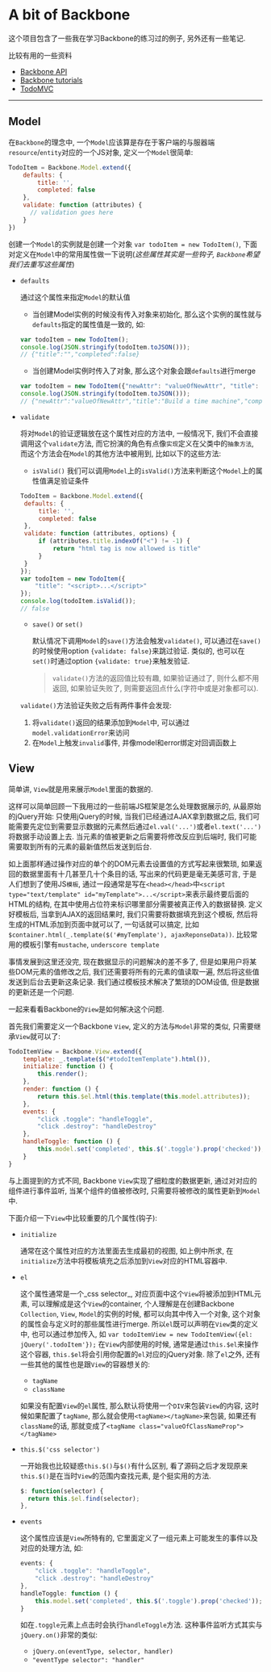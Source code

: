 
A bit of Backbone
==========
这个项目包含了一些我在学习Backbone的练习过的例子, 另外还有一些笔记.

比较有用的一些资料

* [Backbone API](http://backbonejs.org/#Events) 
* [Backbone tutorials](https://backbonetutorials.com/)
* [TodoMVC](http://todomvc.com/examples/backbone/)

***

Model
-------

在`Backbone`的理念中, 一个`Model`应该算是存在于客户端的与服器端`resource`/`entity`对应的一个JS对象, 定义一个`Model`很简单:

``` javascript
TodoItem = Backbone.Model.extend({
    defaults: {
        title: '',
        completed: false
    },
    validate: function (attributes) {
      // validation goes here
    }
})
```

创建一个`Model`的实例就是创建一个对象 `var todoItem = new TodoItem()`, 下面对定义在`Model`中的常用属性做一下说明(_这些属性其实是一些钩子, `Backbone`希望我们去重写这些属性_)

* `defaults`

  通过这个属性来指定`Model`的默认值
  * 当创建Model实例的时候没有传入对象来初始化, 那么这个实例的属性就与`defaults`指定的属性值是一致的, 如:
  
  ``` javascript
  var todoItem = new TodoItem();
  console.log(JSON.stringify(todoItem.toJSON()));
  // {"title":"","completed":false}
  ```
  * 当创建Model实例时传入了对象, 那么这个对象会跟`defaults`进行merge
  ``` javascript
  var todoItem = new TodoItem({"newAttr": "valueOfNewAttr", "title": "Build a time machine"});
  console.log(JSON.stringify(todoItem.toJSON()));
  // {"newAttr":"valueOfNewAttr","title":"Build a time machine","completed":false}
  ```
* `validate`

   将对`Model`的验证逻辑放在这个属性对应的方法中, 一般情况下, 我们不会直接调用这个`validate`方法, 而它扮演的角色有点像`实现`定义在父类中的`抽象方法`, 而这个方法会在`Model`的其他方法中被用到, 比如以下的这些方法:
   * `isValid()`
   我们可以调用`Model`上的`isValid()`方法来判断这个`Model`上的属性值满足验证条件
   
   ```javascript
   TodoItem = Backbone.Model.extend({
    defaults: {
        title: '',
        completed: false
    },
    validate: function (attributes, options) {
        if (attributes.title.indexOf("<") != -1) {
            return "html tag is now allowed is title"
        }
    }
   });
   var todoItem = new TodoItem({
       "title": "<script>...</script>"
   });
   console.log(todoItem.isValid());
   // false
   ```
   * `save()` or `set()`
   
        默认情况下调用`Model`的`save()`方法会触发`validate()`, 可以通过在`save()`的时候使用option `{validate: false}`来跳过验证. 类似的, 也可以在`set()`时通过option `{validate: true}`来触发验证.
        > `validate()`方法的返回值比较有趣, 如果验证通过了, 则什么都不用返回, 如果验证失败了, 则需要返回点什么(字符中或是对象都可以).
   
   `validate()`方法验证失败之后有两件事件会发现:

   1. 将`validate()`返回的结果添加到`Model`中, 可以通过`model.validationError`来访问
   2. 在`Model`上触发`invalid`事件, 并像model和error绑定对回调函数上

View
---------
简单讲, `View`就是用来展示`Model`里面的数据的.

这样可以简单回顾一下我用过的一些前端JS框架是怎么处理数据展示的, 从最原始的jQuery开始:
只使用jQuery的时候, 当我们已经通过AJAX拿到数据之后, 我们可能需要先定位到需要显示数据的元素然后通过`el.val('...')`或者`el.text('...')`将数据手动设置上去. 当元素的值被更新之后需要将修改反应到后端时, 我们可能需要取到所有的元素的最新值然后发送到后台.

如上面那样通过操作对应的单个的DOM元素去设置值的方式写起来很繁琐, 如果返回的数据里面有十几甚至几十个条目的话, 写出来的代码更是毫无美感可言, 于是人们想到了使用JS`模板`, 通过一段通常是写在`<head></head>`中`<script type="text/template" id="myTemplate">...</script>`来表示最终要后面的HTML的结构, 在其中使用占位符来标识哪里部分需要被真正传入的数据替换. 定义好模板后, 当拿到AJAX的返回结果时, 我们只需要将数据填充到这个模板, 然后将生成的HTML添加到页面中就可以了, 一句话就可以搞定, 比如 `$container.html(_.template($('#myTemplate'), ajaxReponseData))`. 比较常用的模板引擎有`mustache`, `underscore template`

事情发展到这里还没完, 现在数据显示的问题解决的差不多了, 但是如果用户将某些DOM元素的值修改之后, 我们还需要将所有的元素的值读取一遍, 然后将这些值发送到后台去更新这条记录. 我们通过模板技术解决了繁琐的DOM设值, 但是数据的更新还是一个问题.

一起来看看Backbone的`View`是如何解决这个问题.

首先我们需要定义一个Backbone `View`, 定义的方法与`Model`非常的类似, 只需要继承`View`就可以了:
``` javascript
TodoItemView = Backbone.View.extend({
    template: _.template($("#todoItemTemplate").html()),
    initialize: function () {
        this.render();
    },
    render: function () {
        return this.$el.html(this.template(this.model.attributes));
    },
    events: {
        "click .toggle": "handleToggle",
        "click .destroy": "handleDestroy"
    },
    handleToggle: function () {
        this.model.set('completed', this.$('.toggle').prop('checked'));
    }
}
```
与上面提到的方式不同, Backbone `View`实现了细粒度的数据更新, 通过对对应的组件进行事件监听, 当某个组件的值被修改时, 只需要将被修改的属性更新到`Model`中.

下面介绍一下`View`中比较重要的几个属性(钩子):
* `initialize`

    通常在这个属性对应的方法里面去生成最初的视图, 如上例中所求, 在`initialize`方法中将模板填充之后添加到`View`对应的HTML容器中.
* `el`
    
    这个属性通常是一个_css selector_, 对应页面中这个`View`将被添加到HTML元素, 可以理解成是这个`View`的container, 个人理解是在创建Backbone `Collection`, `View`, `Model`的实例的时候, 都可以向其中传入一个对象, 这个对象的属性会与定义时的那些属性进行merge. 所以`el`既可以声明在`View`类的定义中, 也可以通过参加传入, 如 `var todoItemView = new TodoItemView({el: jQuery('.todoItem'});`
    在`View`内部使用的时候, 通常是通过`this.$el`来操作这个容器, `this.$el`将会引用你配置的`el`对应的jQuery对象.
    除了`el`之外, 还有一些其他的属性也是跟`View`的容器想关的:
    * `tagName`
    * `className`
    
    如果没有配置`View`的`el`属性, 那么默认将使用一个`DIV`来包装`View`的内容, 这时候如果配置了`tagName`, 那么就会使用`<tagName></tagName>`来包装, 如果还有`className`的话, 那就变成了`<tagName class="valueOfClassNameProp"></tagName>`
* `this.$('css selector')`

    一开始我也比较疑惑`this.$()`与`$()`有什么区别, 看了源码之后才发现原来`this.$()`是在当时`View`的范围内查找元素, 是个挺实用的方法.
    ```javascript
    $: function(selector) {
      return this.$el.find(selector);
    },
    ```
* `events`

    这个属性应该是`View`所特有的, 它里面定义了一组元素上可能发生的事件以及对应的处理方法, 如:
    ```javascript
    events: {
        "click .toggle": "handleToggle",
        "click .destroy": "handleDestroy"
    },
    handleToggle: function () {
        this.model.set('completed', this.$('.toggle').prop('checked'));
    }
    ```
    如在`.toggle`元素上点击时会执行`handleToggle`方法. 这种事件监听方式其实与`jQuery.on()`非常的类似:
    * `jQuery.on(eventType, selector, handler)`
    * `"eventType selector": "handler"`

